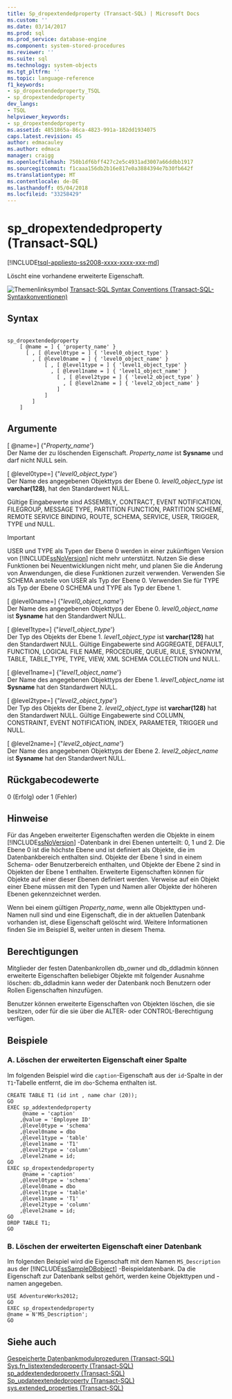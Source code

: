 ```yaml
---
title: Sp_dropextendedproperty (Transact-SQL) | Microsoft Docs
ms.custom: ''
ms.date: 03/14/2017
ms.prod: sql
ms.prod_service: database-engine
ms.component: system-stored-procedures
ms.reviewer: ''
ms.suite: sql
ms.technology: system-objects
ms.tgt_pltfrm: ''
ms.topic: language-reference
f1_keywords:
- sp_dropextendedproperty_TSQL
- sp_dropextendedproperty
dev_langs:
- TSQL
helpviewer_keywords:
- sp_dropextendedproperty
ms.assetid: 4851865a-86ca-4823-991a-182dd1934075
caps.latest.revision: 45
author: edmacauley
ms.author: edmaca
manager: craigg
ms.openlocfilehash: 750b1df6bff427c2e5c4931ad3007a66ddbb1917
ms.sourcegitcommit: f1caaa156db2b16e817e0a3884394e7b30fb642f
ms.translationtype: MT
ms.contentlocale: de-DE
ms.lasthandoff: 05/04/2018
ms.locfileid: "33258429"
---
```

# <a name="spdropextendedproperty-transact-sql"></a>sp_dropextendedproperty (Transact-SQL)
[!INCLUDE[tsql-appliesto-ss2008-xxxx-xxxx-xxx-md](../../includes/tsql-appliesto-ss2008-xxxx-xxxx-xxx-md.md)]

  Löscht eine vorhandene erweiterte Eigenschaft.  
  
 ![Themenlinksymbol](../../database-engine/configure-windows/media/topic-link.gif "Topic link icon") [Transact-SQL Syntax Conventions (Transact-SQL-Syntaxkonventionen)](../../t-sql/language-elements/transact-sql-syntax-conventions-transact-sql.md)  
  
## <a name="syntax"></a>Syntax  
  
```  
  
sp_dropextendedproperty   
    [ @name = ] { 'property_name' }  
      [ , [ @level0type = ] { 'level0_object_type' }   
        , [ @level0name = ] { 'level0_object_name' }   
            [ , [ @level1type = ] { 'level1_object_type' }   
              , [ @level1name = ] { 'level1_object_name' }   
                [ , [ @level2type = ] { 'level2_object_type' }   
                  , [ @level2name = ] { 'level2_object_name' }   
                ]   
            ]   
        ]   
    ]   
```  
  
## <a name="arguments"></a>Argumente  
 [ @name=] {"*Property_name*'}  
 Der Name der zu löschenden Eigenschaft. *Property_name* ist **Sysname** und darf nicht NULL sein.  
  
 [ @level0type=] {"*level0_object_type*'}  
 Der Name des angegebenen Objekttyps der Ebene 0. *level0_object_type* ist **varchar(128)**, hat den Standardwert NULL.  
  
 Gültige Eingabewerte sind ASSEMBLY, CONTRACT, EVENT NOTIFICATION, FILEGROUP, MESSAGE TYPE, PARTITION FUNCTION, PARTITION SCHEME, REMOTE SERVICE BINDING, ROUTE, SCHEMA, SERVICE, USER, TRIGGER, TYPE und NULL.  
  
> [!IMPORTANT]  
>  USER und TYPE als Typen der Ebene 0 werden in einer zukünftigen Version von [!INCLUDE[ssNoVersion](../../includes/ssnoversion-md.md)] nicht mehr unterstützt. Nutzen Sie diese Funktionen bei Neuentwicklungen nicht mehr, und planen Sie die Änderung von Anwendungen, die diese Funktionen zurzeit verwenden. Verwenden Sie SCHEMA anstelle von USER als Typ der Ebene 0. Verwenden Sie für TYPE als Typ der Ebene 0 SCHEMA und TYPE als Typ der Ebene 1.  
  
 [ @level0name=] {"*level0_object_name*'}  
 Der Name des angegebenen Objekttyps der Ebene 0. *level0_object_name* ist **Sysname** hat den Standardwert NULL.  
  
 [ @level1type=] {"*level1_object_type*'}  
 Der Typ des Objekts der Ebene 1. *level1_object_type* ist **varchar(128)** hat den Standardwert NULL. Gültige Eingabewerte sind AGGREGATE, DEFAULT, FUNCTION, LOGICAL FILE NAME, PROCEDURE, QUEUE, RULE, SYNONYM, TABLE, TABLE_TYPE, TYPE, VIEW, XML SCHEMA COLLECTION und NULL.  
  
 [ @level1name=] {"*level1_object_name*'}  
 Der Name des angegebenen Objekttyps der Ebene 1. *level1_object_name* ist **Sysname** hat den Standardwert NULL.  
  
 [ @level2type=] {"*level2_object_type*'}  
 Der Typ des Objekts der Ebene 2. *level2_object_type* ist **varchar(128)** hat den Standardwert NULL. Gültige Eingabewerte sind COLUMN, CONSTRAINT, EVENT NOTIFICATION, INDEX, PARAMETER, TRIGGER und NULL.  
  
 [ @level2name=] {"*level2_object_name*'}  
 Der Name des angegebenen Objekttyps der Ebene 2. *level2_object_name* ist **Sysname** hat den Standardwert NULL.  
  
## <a name="return-code-values"></a>Rückgabecodewerte  
 0 (Erfolg) oder 1 (Fehler)  
  
## <a name="remarks"></a>Hinweise  
 Für das Angeben erweiterter Eigenschaften werden die Objekte in einem [!INCLUDE[ssNoVersion](../../includes/ssnoversion-md.md)] -Datenbank in drei Ebenen unterteilt: 0, 1 und 2. Die Ebene 0 ist die höchste Ebene und ist definiert als Objekte, die im Datenbankbereich enthalten sind. Objekte der Ebene 1 sind in einem Schema- oder Benutzerbereich enthalten, und Objekte der Ebene 2 sind in Objekten der Ebene 1 enthalten. Erweiterte Eigenschaften können für Objekte auf einer dieser Ebenen definiert werden. Verweise auf ein Objekt einer Ebene müssen mit den Typen und Namen aller Objekte der höheren Ebenen gekennzeichnet werden.  
  
 Wenn bei einem gültigen *Property_name*, wenn alle Objekttypen und-Namen null sind und eine Eigenschaft, die in der aktuellen Datenbank vorhanden ist, diese Eigenschaft gelöscht wird. Weitere Informationen finden Sie im Beispiel B, weiter unten in diesem Thema.  
  
## <a name="permissions"></a>Berechtigungen  
 Mitglieder der festen Datenbankrollen db_owner und db_ddladmin können erweiterte Eigenschaften beliebiger Objekte mit folgender Ausnahme löschen: db_ddladmin kann weder der Datenbank noch Benutzern oder Rollen Eigenschaften hinzufügen.  
  
 Benutzer können erweiterte Eigenschaften von Objekten löschen, die sie besitzen, oder für die sie über die ALTER- oder CONTROL-Berechtigung verfügen.  
  
## <a name="examples"></a>Beispiele  
  
### <a name="a-dropping-an-extended-property-on-a-column"></a>A. Löschen der erweiterten Eigenschaft einer Spalte  
 Im folgenden Beispiel wird die `caption`-Eigenschaft aus der `id`-Spalte in der `T1`-Tabelle entfernt, die im `dbo`-Schema enthalten ist.  
  
```  
CREATE TABLE T1 (id int , name char (20));  
GO  
EXEC sp_addextendedproperty   
     @name = 'caption'   
    ,@value = 'Employee ID'   
    ,@level0type = 'schema'   
    ,@level0name = dbo  
    ,@level1type = 'table'  
    ,@level1name = 'T1'  
    ,@level2type = 'column'  
    ,@level2name = id;  
GO  
EXEC sp_dropextendedproperty   
     @name = 'caption'   
    ,@level0type = 'schema'   
    ,@level0name = dbo  
    ,@level1type = 'table'  
    ,@level1name = 'T1'  
    ,@level2type = 'column'  
    ,@level2name = id;  
GO  
DROP TABLE T1;  
GO  
```  
  
### <a name="b-dropping-an-extended-property-on-a-database"></a>B. Löschen der erweiterten Eigenschaft einer Datenbank  
 Im folgenden Beispiel wird die Eigenschaft mit dem Namen `MS_Description` aus der [!INCLUDE[ssSampleDBobject](../../includes/sssampledbobject-md.md)] -Beispieldatenbank. Da die Eigenschaft zur Datenbank selbst gehört, werden keine Objekttypen und -namen angegeben.  
  
```  
USE AdventureWorks2012;  
GO  
EXEC sp_dropextendedproperty   
@name = N'MS_Description';  
GO  
```  
  
## <a name="see-also"></a>Siehe auch  
 [Gespeicherte Datenbankmodulprozeduren &#40;Transact-SQL&#41;](../../relational-databases/system-stored-procedures/database-engine-stored-procedures-transact-sql.md)   
 [Sys.fn_listextendedproperty &#40;Transact-SQL&#41;](../../relational-databases/system-functions/sys-fn-listextendedproperty-transact-sql.md)   
 [sp_addextendedproperty &#40;Transact-SQL&#41;](../../relational-databases/system-stored-procedures/sp-addextendedproperty-transact-sql.md)   
 [Sp_updateextendedproperty &#40;Transact-SQL&#41;](../../relational-databases/system-stored-procedures/sp-updateextendedproperty-transact-sql.md)   
 [sys.extended_properties &#40;Transact-SQL&#41;](../../relational-databases/system-catalog-views/extended-properties-catalog-views-sys-extended-properties.md)  
  
  
